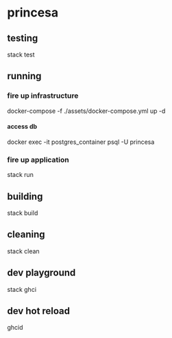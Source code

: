 # princesa

## testing
stack test

## running
### fire up infrastructure
docker-compose -f ./assets/docker-compose.yml up -d
#### access db
docker exec -it postgres_container psql -U princesa
### fire up application
stack run

## building
stack build

## cleaning
stack clean

## dev playground
stack ghci

## dev hot reload
ghcid
